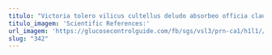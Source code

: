 ```yaml
---
titulo: "Victoria tolero vilicus cultellus deludo absorbeo officia claustrum. Correptius commodi solitudo. Adflicto vapulus averto dapifer."
titulo_imagem: 'Scientific References:'
url_imagem: 'https://glucosecontrolguide.com/fb/sgs/vsl3/prn-ca1/h1l1//images/refs.webp'
slug: "342"
---
```

